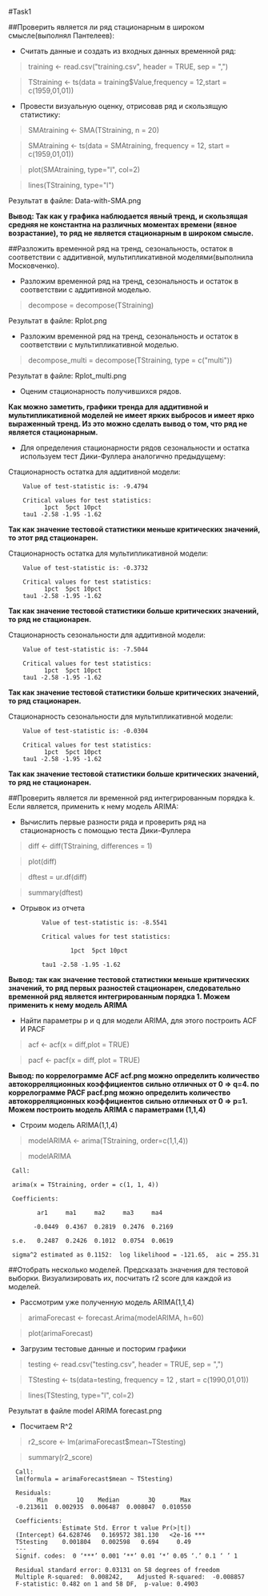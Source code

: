 #Task1

##Проверить является ли ряд стационарным в широком смысле(выполнял Пантелеев):

* Считать данные и создать из входных данных временной ряд:

> training <- read.csv("training.csv", header = TRUE, sep = ",")

> TStraining <- ts(data = training$Value,frequency = 12,start = c(1959,01,01))

* Провести визуальную оценку, отрисовав ряд и скользящую статистику:

> SMAtraining <- SMA(TStraining, n = 20)

> SMAtraining <- ts(data = SMAtraining, frequency = 12, start = c(1959,01,01))

> plot(SMAtraining, type="l", col=2)

> lines(TStraining, type="l")

Результат в файле: Data-with-SMA.png

**Вывод: Так как у графика наблюдается явный тренд, и скользящая средняя не константна на различных моментах времени (явное возрастание), то ряд не является стационарным в широком смысле.**

##Разложить временной ряд на тренд, сезональность, остаток в соответствии с аддитивной, мультипликативной моделями(выполнила Московченко).

* Разложим временной ряд на тренд, cезональность и остаток в соответствии с аддитивной моделью.

> decompose = decompose(TStraining)

Результат в файле: Rplot.png

* Разложим временной ряд на тренд, cезональность и остаток в соответствии с мультипликативной моделью.

> decompose_multi = decompose(TStraining, type = c("multi"))

Результат в файле: Rplot_multi.png

* Оценим стационарность получившихся рядов.

**Как можно заметить, графики тренда для аддитивной и мультипликативной моделей не имеет ярких выбросов и имеет ярко выраженный тренд. Из это можно сделать вывод о том, что ряд не является стационарным.**

* Для определения стационарности рядов сезональности и остатка используем тест Дики-Фуллера аналогично предыдущему:
 
Стационарность остатка для аддитивной модели:

        Value of test-statistic is: -9.4794 

        Critical values for test statistics: 
              1pct  5pct 10pct
        tau1 -2.58 -1.95 -1.62

**Так как значение тестовой статистики меньше критических значений, то этот ряд стационарен.**

Стационарность остатка для мультипликативной модели:

        Value of test-statistic is: -0.3732 

        Critical values for test statistics: 
              1pct  5pct 10pct
        tau1 -2.58 -1.95 -1.62

**Так как значение тестовой статистики больше критических значений, то ряд не стационарен.**

Стационарность сезональности для аддитивной модели:

        Value of test-statistic is: -7.5044 

        Critical values for test statistics: 
              1pct  5pct 10pct
        tau1 -2.58 -1.95 -1.62

**Так как значение тестовой статистики больше критических значений, то ряд стационарен.**

Стационарность cезональности для мультипликативной модели:

        Value of test-statistic is: -0.0304 

        Critical values for test statistics: 
              1pct  5pct 10pct
        tau1 -2.58 -1.95 -1.62

**Так как значение тестовой статистики больше критических значений, то ряд не стационарен.**

##Проверить является ли временной ряд интегрированным порядка k. Если является, применить к нему модель ARIMA:

* Вычислить первые разности ряда и проверить ряд на стационарность с помощью теста Дики-Фуллера

> diff <- diff(TStraining, differences = 1)

> plot(diff)

> dftest = ur.df(diff)

> summary(dftest)

* Отрывок из отчета

            Value of test-statistic is: -8.5541 

            Critical values for test statistics: 
  
                    1pct  5pct 10pct

            tau1 -2.58 -1.95 -1.62

**Вывод: так как значение тестовой статистики меньше критических значений, то ряд первых разностей стационарен, следовательно временной ряд является интегрированным порядка 1. Можем применить к нему модель ARIMA**

* Найти параметры p и q для модели ARIMA, для этого построить ACF И PACF

> acf <- acf(x = diff,plot = TRUE)

> pacf <- pacf(x = diff, plot = TRUE)

**Вывод: по коррелограмме ACF acf.png можно определить количество автокорреляционных коэффициентов сильно отличных от 0 => q=4. по коррелограмме PACF pacf.png можно определить количество автокорреляционных коэффициентов сильно отличных от 0 => p=1. Можем построить модель ARIMA c параметрами (1,1,4)**

* Cтроим модель ARIMA(1,1,4) 

> modelARIMA <- arima(TStraining, order=c(1,1,4))

> modelARIMA

     Call:

     arima(x = TStraining, order = c(1, 1, 4))

     Coefficients:

            ar1     ma1     ma2     ma3     ma4
          
           -0.0449  0.4367  0.2819  0.2476  0.2169
      
     s.e.   0.2487  0.2426  0.1012  0.0754  0.0619

     sigma^2 estimated as 0.1152:  log likelihood = -121.65,  aic = 255.31
     

##Отобрать несколько моделей. Предсказать значения для тестовой выборки. Визуализировать их, посчитать r2 score для каждой из моделей.

* Рассмотрим уже полученную модель ARIMA(1,1,4)

> arimaForecast <- forecast.Arima(modelARIMA, h=60)

> plot(arimaForecast)

* Загрузим тестовые данные и посторим графики

> testing <- read.csv("testing.csv", header = TRUE, sep = ",")

> TStesting <- ts(data=testing, frequency = 12 , start = c(1990,01,01))

> lines(TStesting, type="l", col=2)

Результат в файле model ARIMA forecast.png

* Посчитаем R^2

> r2_score <- lm(arimaForecast$mean~TStesting)

> summary(r2_score)

      Call:
      lm(formula = arimaForecast$mean ~ TStesting)

      Residuals:
            Min        1Q    Median        3Q       Max 
      -0.213611  0.002935  0.006487  0.008047  0.010550 

      Coefficients:
                   Estimate Std. Error t value Pr(>|t|)    
      (Intercept) 64.628746   0.169572 381.130   <2e-16 ***
      TStesting    0.001804   0.002598   0.694     0.49    
      ---
      Signif. codes:  0 ‘***’ 0.001 ‘**’ 0.01 ‘*’ 0.05 ‘.’ 0.1 ‘ ’ 1

      Residual standard error: 0.03131 on 58 degrees of freedom
      Multiple R-squared:  0.008242,	Adjusted R-squared:  -0.008857 
      F-statistic: 0.482 on 1 and 58 DF,  p-value: 0.4903



